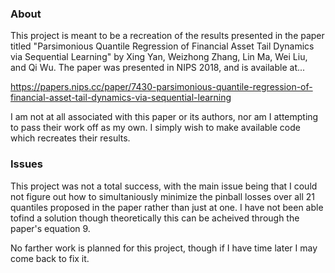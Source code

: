### About

This project is meant to be a recreation of the results presented in the paper titled "Parsimonious Quantile Regression of
Financial Asset Tail Dynamics via Sequential Learning" by Xing Yan, Weizhong Zhang, Lin Ma, Wei Liu, and Qi Wu. The paper
was presented in NIPS 2018, and is available at...

https://papers.nips.cc/paper/7430-parsimonious-quantile-regression-of-financial-asset-tail-dynamics-via-sequential-learning

I am not at all associated with this paper or its authors, nor am I attempting to pass their work off as my own. I simply
wish to make available code which recreates their results.

### Issues

This project was not a total success, with the main issue being that I could not figure out how to simultaniously minimize
the pinball losses over all 21 quantiles proposed in the paper rather than just at one. I have not been able tofind a solution
though theoretically this can be acheived through the paper's equation 9.

No farther work is planned for this project, though if I have time later I may come back to fix it.



